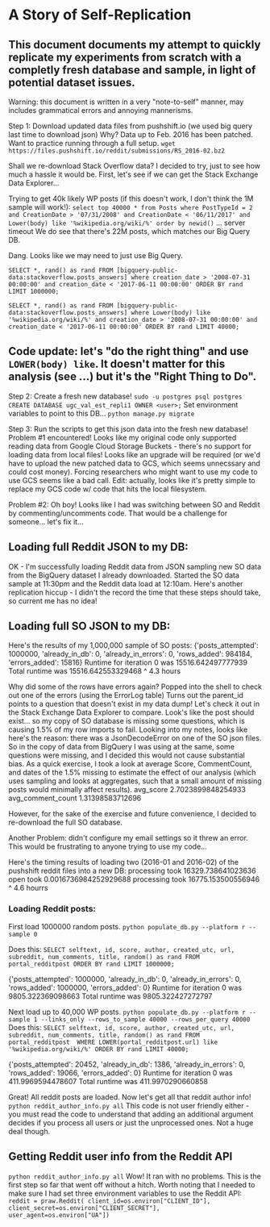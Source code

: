 # A Story of Self-Replication
## This document documents my attempt to quickly replicate my experiments from scratch with a completly fresh database and sample, in light of potential dataset issues.

Warning: this document is written in a very "note-to-self" manner, may includes grammatical errors and annoying mannerisms.

Step 1: Download updated data files from pushshift.io (we used big query last time to download json)
Why? Data up to Feb. 2016 has been patched. Want to practice running through a full setup.
`wget https://files.pushshift.io/reddit/submissions/RS_2016-02.bz2`

Shall we re-download Stack Overflow data? I decided to try, just to see how much a hassle it would be.
First, let's see if we can get the Stack Exchange Data Explorer...

Trying to get 40k likely WP posts (if this doesn't work, I don't think the 1M sample will work!):
`select top 40000 * from Posts where PostTypeId = 2 and CreationDate > '07/31/2008' and CreationDate < '06/11/2017' and Lower(body) like '%wikipedia.org/wiki/%' order by newid()`
... server timeout
We do see that there's 22M posts, which matches our Big Query DB.

Dang. Looks like we may need to just use Big Query.


`SELECT *, rand() as rand FROM [bigquery-public-data:stackoverflow.posts_answers] where creation_date > '2008-07-31 00:00:00' and creation_date < '2017-06-11 00:00:00' ORDER BY rand LIMIT 1000000;`

`SELECT *, rand() as rand FROM [bigquery-public-data:stackoverflow.posts_answers] where Lower(body) like '%wikipedia.org/wiki/%' and creation_date > '2008-07-31 00:00:00' and creation_date < '2017-06-11 00:00:00' ORDER BY rand LIMIT 40000;`

## Code update: let's "do the right thing" and use `LOWER(body) like`. It doesn't matter for this analysis (see ...) but it's the "Right Thing to Do".



Step 2: Create a fresh new database!
`sudo -u postgres psql postgres`
`CREATE DATABASE ugc_val_est_repli1 OWNER <user>;`
Set environment variables to point to this DB...
`python manage.py migrate`

Step 3: Run the scripts to get this json data into the fresh new database!
Problem #1 encountered! Looks like my original code only supported reading data from Google Cloud Storage Buckets - there's no support for loading data from local files! Looks like an upgrade will be required (or we'd have to upload the new patched data to GCS, which seems unnecssary and could cost money).
Forcing researchers who might want to use my code to use GCS seems like a bad call.
Edit: actually, looks like it's pretty simple to replace my GCS code w/ code that hits the local filesystem.

Problem #2: Oh boy! Looks like I had was switching between SO and Reddit by commenting/uncomments code. That would be a challenge for someone... let's fix it...


## Loading full Reddit JSON to my DB:
OK - I'm successfully loading Reddit data from JSON sampling new SO data from the BigQuery dataset I already downloaded.
Started the SO data sample at 11:30pm and the Reddit data load at 12:10am.
Here's another replication hiccup - I didn't the record the time that these steps should take, so current me has no idea!

## Loading full SO JSON to my DB:
Here's the results of my 1,000,000 sample of SO posts:
{'posts_attempted': 1000000, 'already_in_db': 0, 'already_in_errors': 0, 'rows_added': 984184, 'errors_added': 15816}
Runtime for iteration 0 was 15516.642497777939
Total runtime was 15516.642553329468
^ 4.3 hours

Why did some of the rows have errors again? Popped into the shell to check out one of the errors (using the ErrorLog table)
Turns out the parent_id points to a question that doesn't exist in my data dump!
Let's check it out in the Stack Exchange Data Explorer to compare.
Look's like the post should exist... so my copy of SO database is missing some questions, which is causing 1.5% of my row imports to fail.
Looking into my notes, looks like here's the reason: there was a JsonDecodeError on one of the SO json files.
So in the copy of data from BigQuery I was using at the same, some questions were missing, and I decided this would not cause substantial bias.
As a quick exercise, I took a look at average Score, CommentCount, and dates of the 1.5% missing to estimate the effect of our analysis (which uses sampling and looks at aggregates, such that a small amount of missing posts would minimally affect results).
avg_score 2.7023899848254933
avg_comment_count 1.31398583712696

However, for the sake of the exercise and future convenience, I decided to re-download the full SO database.

Another Problem: didn't configure my email settings so it threw an error. This would be frustrating to anyone trying to use my code...


Here's the timing results of loading two (2016-01 and 2016-02) of the pushshift reddit files into a new DB:
processing took 16329.738641023636
open took 0.0016736984252929688
processing took 16775.153500556946
^ 4.6 hourrs


### Loading Reddit posts:
First load 1000000 random posts.
`python populate_db.py --platform r --sample 0`

Does this:
`SELECT selftext, id, score, author, created_utc, url, subreddit, num_comments, title, random() as rand FROM portal_redditpost ORDER BY rand LIMIT 1000000;`

{'posts_attempted': 1000000, 'already_in_db': 0, 'already_in_errors': 0, 'rows_added': 1000000, 'errors_added': 0}
Runtime for iteration 0 was 9805.322369098663
Total runtime was 9805.322427272797

Next load up to 40,000 WP posts.
`python populate_db.py --platform r --sample 1 --links_only --rows_to_sample 40000 --rows_per_query 40000`
Does this:
`SELECT selftext, id, score, author, created_utc, url, subreddit, num_comments, title, random() as rand FROM portal_redditpost  WHERE LOWER(portal_redditpost.url) like '%wikipedia.org/wiki/%' ORDER BY rand LIMIT 40000;`

{'posts_attempted': 20452, 'already_in_db': 1386, 'already_in_errors': 0, 'rows_added': 19066, 'errors_added': 0}
Runtime for iteration 0 was 411.9969594478607
Total runtime was 411.9970290660858

Great! All reddit posts are loaded. Now let's get all that reddit author info!
`python reddit_author_info.py all`
This code is not user friendly either - you must read the code to understand that adding an additional argument decides if you process all users or just the unprocessed ones. Not a huge deal though.



## Getting Reddit user info from the Reddit API
`python reddit_author_info.py all`
Wow! It ran with no problems. This is the first step so far that went off without a hitch.
Worth noting that I needed to make sure I had set three environment variables to use the Reddit API:
`reddit = praw.Reddit(
        client_id=os.environ["CLIENT_ID"], 
        client_secret=os.environ["CLIENT_SECRET"], user_agent=os.environ["UA"])`